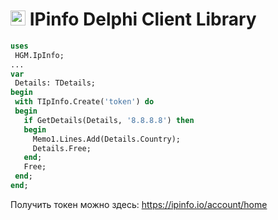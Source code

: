# [<img src="https://ipinfo.io/static/ipinfo-small.svg" alt="IPinfo" width="24"/>](https://ipinfo.io/) IPinfo Delphi Client Library

 ```Pascal
uses 
  HGM.IpInfo;
... 
var
  Details: TDetails;
begin
  with TIpInfo.Create('token') do
  begin
    if GetDetails(Details, '8.8.8.8') then
    begin
      Memo1.Lines.Add(Details.Country);
      Details.Free;
    end;
    Free;
  end;
end;
```

Получить токен можно здесь: https://ipinfo.io/account/home
